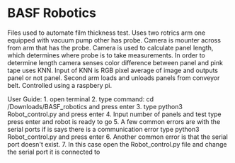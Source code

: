 # BASF Robotics

Files used to automate film thickness test. Uses two rotrics arm one equipped with vacuum pump other has probe. Camera is mounter across from arm that has the probe. Camera is used to calculate panel length, which determines where probe is to take measurements. In order to determine length camera senses color difference between panel and pink tape uses KNN. Input of KNN is RGB pixel average of image and outputs panel or not panel. Second arm loads and unloads panels from conveyor belt. Controlled using a raspbery pi.

User Guide:
    1. open terminal
    2. type command: cd /Downloads/BASF_robotics and press enter
    3. type python3 Robot_control.py and press enter
    4. Input number of panels and test type press enter and robot is ready to go 
    5. A few common errors are with the serial ports if is says there is a communication error
    type python3 Robot_control.py and press enter
    6. Another common error is that the serial port doesn't exist.
    7. In this case open the Robot_control.py file and change the serial port it is connected to
    
